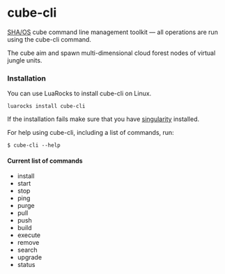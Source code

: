 # cube-cli
[SHA/OS](https://shaos.ws) cube command line management toolkit — all operations are run using the cube-cli command.

The cube aim and spawn multi-dimensional cloud forest nodes of virtual jungle units.

### Installation

You can use LuaRocks to install cube-cli on Linux.

``luarocks install cube-cli``

If the installation fails make sure that you have [singularity](http://singularity.lbl.gov) installed.


For help using cube-cli, including a list of commands, run:

  `$ cube-cli --help`

#### Current list of commands
- install
- start
- stop
- ping
- purge
- pull
- push
- build
- execute
- remove
- search
- upgrade
- status
